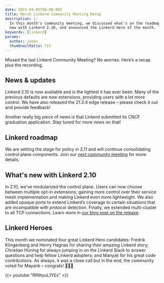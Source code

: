 ```yaml
---
date: 2021-04-05T00:00:00Z
title: March Linkerd Community Meeting Recap
description: |-
  In this month's community meeting, we discussed what's on the roadmap, what's
  new with Linkerd 2.10, and announced the Linkerd Hero of the month.
keywords: [linkerd]
params:
  author: jason
  thumbnailRatio: fit
---
```


Missed the last Linkerd Community Meeting? No worries. Here’s a recap plus the
recording.

## News & updates

Linkerd 2.10 is now available and is the lightest it has ever been. Many of the
previous defaults are now extensions, providing users with a lot more control.
We have also released the 21.3.4 edge release – please check it out and provide
feedback!

Another really big piece of news is that Linkerd submitted its CNCF graduation
application. Stay tuned for more news on that!

## Linkerd roadmap

We are setting the stage for policy in 2.11 and will continue consolidating
control plane components. Join our [next community meeting](https://community.cncf.io/events/details/cncf-linkerd-community-presents-april-linkerd-online-community-meetup/)
for more details.

## What's new with Linkerd 2.10

In 2.10, we've modularized the control plane. Users can now choose between
multiple opt-in extensions; gaining more control over their service mesh
implementation and making Linkerd even more lightweight. We also added opaque
ports to extend Linkerd’s coverage to certain situations that are incompatible
with protocol detection. Finally, we extended multi-cluster to all TCP
connections. Learn more in [our blog post on the release](/2021/03/11/announcing-linkerd-2.10/).

## Linkerd Heroes

This month we nominated four great Linkerd Hero candidates: Fredrik Klingenberg
and Henry Hagnas for sharing their amazing Linkerd story; Christian Hüning for
always jumping in on the Linkerd Slack to answer questions and help fellow
Linkerd adopters; and Manyak for his great code contributions. As always, it was
a close call but in the end, the community voted for Mayank – congrats!  👏👏👏

{{< youtube "RINhyuL1YEs" >}}
